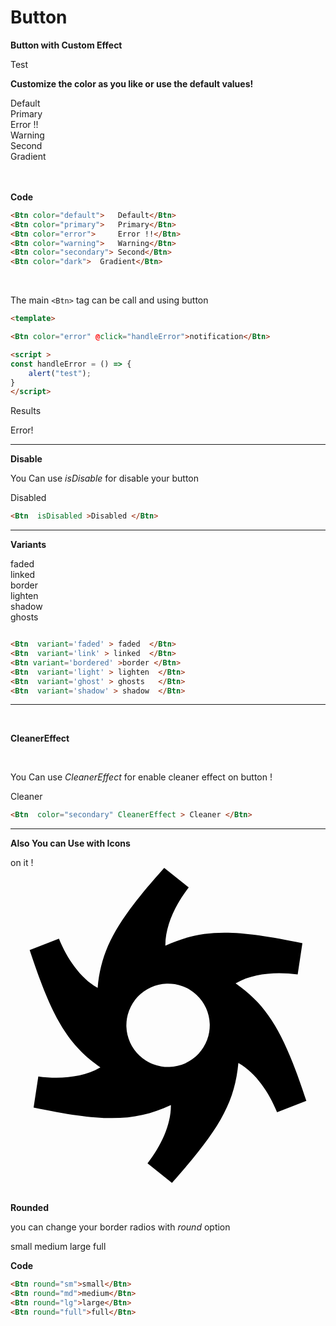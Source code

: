 # Button

<script >

import Btn from '../../../ui/src/components/button/Ui.vue'; 
</script>

**Button with Custom Effect**

<div class="  p-6 rounded-lg shadow-inner  flex justify-center items-center ">
    <Btn color="default">Test</Btn>
</div>

**Customize the color as you like or use the default values!**
<Br/>

<div class="grid grid-cols-2 gap-4">
    <div class="  p-4 rounded-lg shadow-inner  flex justify-center items-center">
        <Btn color="default"  cleaner>Default</Btn>
    </div>
    <div class="  p-4 rounded-lg shadow-inner  flex justify-center items-center">
        <Btn color="primary" >Primary</Btn>
    </div>
    <div class="  p-4 rounded-lg shadow-inner  flex justify-center items-center">
        <Btn color="error"> Error !!</Btn>
    </div>
    <div class="  p-4 rounded-lg shadow-inner  flex justify-center items-center">
        <Btn color="warning">Warning</Btn>
    </div>
    <div class="  p-4 rounded-lg shadow-inner  flex justify-center items-center">
        <Btn color="secondary">Second</Btn>
    </div>
    <div class="  p-4 rounded-lg shadow-inner  flex justify-center items-center">
        <Btn color="dark">Gradient</Btn>
    </div>
</div>
<Br/>
<Br/>




**Code**

```md
<Btn color="default">   Default</Btn>
<Btn color="primary">   Primary</Btn>
<Btn color="error">     Error !!</Btn>
<Btn color="warning">   Warning</Btn>
<Btn color="secondary"> Second</Btn>
<Btn color="dark">  Gradient</Btn>


```
<br/>



The main `<Btn>` tag can be call and using button

```md
<template>

<Btn color="error" @click="handleError">notification</Btn>

<script >
const handleError = () => {
    alert("test");
}
</script>
```
Results

<div class='  p-4 rounded-lg shadow-inner  flex justify-center items-center'>
  <Btn color="error" @click="handleError"> Error!</Btn>
</div>

<script setup>
const handleError = () => {
  alert("Test notification triggered!");
}
</script>

-----------------
**Disable**

You Can use   *isDisable*  for disable your button
<div class='  p-4 rounded-lg shadow-inner  flex justify-center items-center'>

<Btn  isDisabled>Disabled </Btn>


</div>

```md
<Btn  isDisabled >Disabled </Btn>
```
---



**Variants**

<div class="grid grid-cols-2 gap-4">
    <div class="  p-4 rounded-lg shadow-inner  flex justify-center items-center">
<Btn  variant='faded' > faded  </Btn>
 </div>
    <div class="  p-4 rounded-lg shadow-inner  flex justify-center items-center">
<Btn  variant='link' > linked  </Btn>

</div>
    <div class="  p-4 rounded-lg shadow-inner  flex justify-center items-center">
  <Btn variant='bordered' > border</Btn>


</div>
    <div class="  p-4 rounded-lg shadow-inner  flex justify-center items-center">
<Btn  variant='light' > lighten  </Btn>
 </div>
     <div class="  p-4 rounded-lg shadow-inner  flex justify-center items-center">
     <Btn  variant='shadow' > shadow  </Btn>

</div>
    <div class="  p-4 rounded-lg shadow-inner  flex justify-center items-center">
       <Btn  variant='ghost' > ghosts  </Btn>

 </div>

</div>



```md

<Btn  variant='faded' > faded  </Btn>
<Btn  variant='link' > linked  </Btn> 
<Btn variant='bordered' >border </Btn>
<Btn  variant='light' > lighten  </Btn>
<Btn  variant='ghost' > ghosts   </Btn>
<Btn  variant='shadow' > shadow  </Btn>

```


-----------------
<br/>

**CleanerEffect**

<br/>

You Can use   *CleanerEffect*  for enable  cleaner effect on button !
<div class='  p-4 rounded-lg shadow-inner  flex justify-center items-center'>

<Btn  color="secondary" CleanerEffect  >Cleaner </Btn>


</div>

```md
<Btn  color="secondary" CleanerEffect > Cleaner </Btn>

```
---





**Also You can Use with Icons**
<div class='  p-4 rounded-lg shadow-inner   justify-center items-center flex flex-row'>
    <Btn color="secondary" class="rounded-xl">
        <span>on it !</span>
        <div class="scale-75">
        <svg class="animate-spin" role="img" viewBox="0 0 24 24" xmlns="http://www.w3.org/2000/svg">
            <path d="M11.71 0C8.24 3.9 6.92 6 6.64 9.14c-.01-.01-.03-.01-.04-.02-1.28-.73-2.3-2.22-2.91-3.73l-2.23.87c1.64 4.95 2.81 7.13 5.39 8.94-.02.01-.03.02-.05.03-1.27.74-3.07.89-4.68.66l-.36 2.37c5.11 1.06 7.59 1.15 10.46-.19v.06c0 1.47-.77 3.09-1.78 4.38L12.3 24c3.46-3.89 4.78-5.99 5.06-9.13.02.01.03.01.05.02 1.27.73 2.29 2.21 2.9 3.73l2.23-.87c-1.64-4.95-2.8-7.14-5.39-8.95.02-.01.03-.02.05-.03 1.27-.74 3.07-.88 4.68-.65l.36-2.38c-5.1-1.06-7.58-1.14-10.44.19v-.06c0-1.47.77-3.09 1.78-4.38L11.71 0zm.19 8.82a3.181 3.181 0 0 1 3.28 3.07 3.181 3.181 0 0 1-3.07 3.28 3.181 3.181 0 0 1-3.28-3.07 3.181 3.181 0 0 1 3.07-3.28z"/>
</svg>
</div>
</Btn>
</div>

<br/>

**Rounded** 
<br/>

 you can change your border radios  with *round* option
<div class='  p-4 rounded-lg shadow-inner   justify-center items-center flex flex-row'>

<Btn round="sm" variant="bordered">small</Btn>
<Btn round="md" variant="bordered">medium</Btn>
<Btn round="lg" variant="bordered">large</Btn>
<Btn round="full" variant="bordered">full</Btn>



</div>


**Code**

```md
<Btn round="sm">small</Btn>
<Btn round="md">medium</Btn>
<Btn round="lg">large</Btn>
<Btn round="full">full</Btn>

```
<br/>
